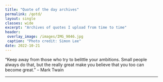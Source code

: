 ```yaml
---
title: "Quote of the day archives"
permalink: /qotd/
layout: single
classes: wide
excerpt: "Archives of quotes I upload from time to time"
header:
 overlay_image: /images/IMG_9046.jpg
 caption: "Photo credit: Simon Lee"
date: 2022-10-21
---
```


“Keep away from those who try to belittle your ambitions. Small people always do that, but the really great make you believe that you too can become great.” – Mark Twain

---